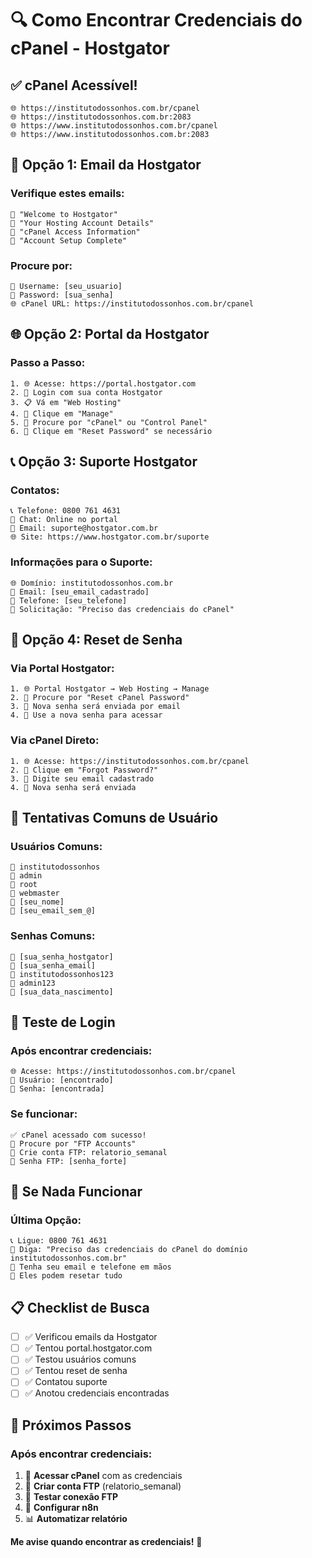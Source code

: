 # 🔍 Como Encontrar Credenciais do cPanel - Hostgator

## ✅ **cPanel Acessível!**
```
🌐 https://institutodossonhos.com.br/cpanel
🌐 https://institutodossonhos.com.br:2083
🌐 https://www.institutodossonhos.com.br/cpanel
🌐 https://www.institutodossonhos.com.br:2083
```

## 📧 **Opção 1: Email da Hostgator**

### **Verifique estes emails:**
```
📧 "Welcome to Hostgator"
📧 "Your Hosting Account Details"
📧 "cPanel Access Information"
📧 "Account Setup Complete"
```

### **Procure por:**
```
👤 Username: [seu_usuario]
🔑 Password: [sua_senha]
🌐 cPanel URL: https://institutodossonhos.com.br/cpanel
```

## 🌐 **Opção 2: Portal da Hostgator**

### **Passo a Passo:**
```
1. 🌐 Acesse: https://portal.hostgator.com
2. 👤 Login com sua conta Hostgator
3. 📋 Vá em "Web Hosting"
4. 🔧 Clique em "Manage"
5. 📁 Procure por "cPanel" ou "Control Panel"
6. 🔑 Clique em "Reset Password" se necessário
```

## 📞 **Opção 3: Suporte Hostgator**

### **Contatos:**
```
📞 Telefone: 0800 761 4631
💬 Chat: Online no portal
📧 Email: suporte@hostgator.com.br
🌐 Site: https://www.hostgator.com.br/suporte
```

### **Informações para o Suporte:**
```
🌐 Domínio: institutodossonhos.com.br
📧 Email: [seu_email_cadastrado]
📱 Telefone: [seu_telefone]
🎯 Solicitação: "Preciso das credenciais do cPanel"
```

## 🔧 **Opção 4: Reset de Senha**

### **Via Portal Hostgator:**
```
1. 🌐 Portal Hostgator → Web Hosting → Manage
2. 🔧 Procure por "Reset cPanel Password"
3. 📧 Nova senha será enviada por email
4. 🔑 Use a nova senha para acessar
```

### **Via cPanel Direto:**
```
1. 🌐 Acesse: https://institutodossonhos.com.br/cpanel
2. 🔑 Clique em "Forgot Password?"
3. 📧 Digite seu email cadastrado
4. 📧 Nova senha será enviada
```

## 🎯 **Tentativas Comuns de Usuário**

### **Usuários Comuns:**
```
👤 institutodossonhos
👤 admin
👤 root
👤 webmaster
👤 [seu_nome]
👤 [seu_email_sem_@]
```

### **Senhas Comuns:**
```
🔑 [sua_senha_hostgator]
🔑 [sua_senha_email]
🔑 institutodossonhos123
🔑 admin123
🔑 [sua_data_nascimento]
```

## 🧪 **Teste de Login**

### **Após encontrar credenciais:**
```
🌐 Acesse: https://institutodossonhos.com.br/cpanel
👤 Usuário: [encontrado]
🔑 Senha: [encontrada]
```

### **Se funcionar:**
```
✅ cPanel acessado com sucesso!
📁 Procure por "FTP Accounts"
👤 Crie conta FTP: relatorio_semanal
🔑 Senha FTP: [senha_forte]
```

## 🚨 **Se Nada Funcionar**

### **Última Opção:**
```
📞 Ligue: 0800 761 4631
💬 Diga: "Preciso das credenciais do cPanel do domínio institutodossonhos.com.br"
📧 Tenha seu email e telefone em mãos
🔑 Eles podem resetar tudo
```

## 📋 **Checklist de Busca**

- [ ] ✅ Verificou emails da Hostgator
- [ ] ✅ Tentou portal.hostgator.com
- [ ] ✅ Testou usuários comuns
- [ ] ✅ Tentou reset de senha
- [ ] ✅ Contatou suporte
- [ ] ✅ Anotou credenciais encontradas

## 🎉 **Próximos Passos**

### **Após encontrar credenciais:**
1. 🔑 **Acessar cPanel** com as credenciais
2. 📁 **Criar conta FTP** (relatorio_semanal)
3. 🧪 **Testar conexão FTP**
4. 🤖 **Configurar n8n**
5. 📊 **Automatizar relatório**

**Me avise quando encontrar as credenciais!** 🚀





